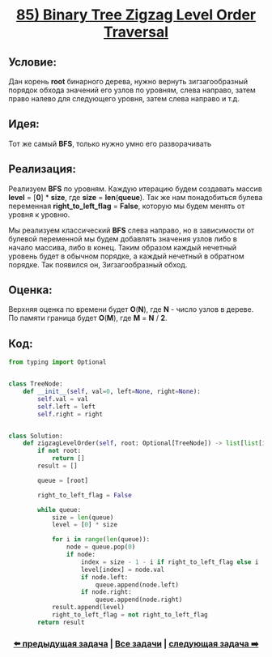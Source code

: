 <div align='center'>
<h1><a href='https://leetcode.com/problems/binary-tree-zigzag-level-order-traversal/description/'><strong>85) Binary Tree Zigzag Level Order Traversal</strong></a></h1>
</div>

## **Условие:**

Дан корень **root** бинарного дерева, нужно вернуть зигзагообразный порядок обхода значений его узлов по уровням, слева направо, затем право налево для следующего уровня, затем слева направо и т.д.

## **Идея:**

Тот же самый **BFS**, только нужно умно его разворачивать

## **Реализация:**

Реализуем **BFS** по уровням. Каждую итерацию будем создавать массив **level** = [**0**] * **size**, где **size** = **len**(**queue**). Так же нам понадобиться булева переменная **right_to_left_flag** = **False**, которую мы будем менять от уровня к уровню.

Мы реализуем классический **BFS** слева направо, но в зависимости от булевой переменной мы будем добавлять значения узлов либо в начало массива, либо в конец. Таким образом каждый нечетный уровень будет в обычном порядке, а каждый нечетный в обратном порядке. Так появился он, Зигзагообразный обход.



## **Оценка:**

Верхняя оценка по времени будет **O**(**N**), где **N** - число узлов в дереве. По памяти граница будет **O**(**M**), где **M** = **N** / **2**.

## Код:
```python
from typing import Optional


class TreeNode:
    def __init__(self, val=0, left=None, right=None):
        self.val = val
        self.left = left
        self.right = right


class Solution:
    def zigzagLevelOrder(self, root: Optional[TreeNode]) -> list[list[int]]:
        if not root:
            return []
        result = []

        queue = [root]

        right_to_left_flag = False

        while queue:
            size = len(queue)
            level = [0] * size

            for i in range(len(queue)):
                node = queue.pop(0)
                if node:
                    index = size - 1 - i if right_to_left_flag else i
                    level[index] = node.val
                    if node.left:
                        queue.append(node.left)
                    if node.right:
                        queue.append(node.right)
            result.append(level)
            right_to_left_flag = not right_to_left_flag
        return result

```

<div align='center'><h3><a href='https://github.com/TAskMAster339/PythonAlgorithms/tree/main/84.Binary%20Tree%20Level%20Order%20Traversal'>⬅️ предыдущая задача</a>&nbsp;|&nbsp;<a href='https://github.com/TAskMAster339/PythonAlgorithms/tree/main/README.md'>Все задачи</a>&nbsp;|&nbsp;<a href='https://github.com/TAskMAster339/PythonAlgorithms/tree/main/86.Minimum%20Absolute%20Difference%20in%20BST'>следующая задача ➡️</a></h3></div>